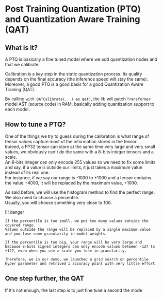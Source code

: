 # Post Training Quantization (PTQ) and Quantization Aware Training (QAT)

## What is it?

A PTQ is basically a fine tuned model where we add quantization nodes and that we calibrate.

Calibration is a key step in the static quantization process. Its quality depends on the final accuracy (the inference speed will stay the same).  
Moreover, a good PTQ is a good basis for a good Quantization Aware Training (QAT).

By calling `with QATCalibrate(...) as qat:`, the lib will patch `Transformer` model AST (source code) in RAM, basically adding quantization support to each model.

## How to tune a PTQ?

One of the things we try to guess during the calibration is what range of tensor values capture most of the information stored in the tensor.  
Indeed, a FP32 tensor can store at the same time very large and very small values, we obviously can't do the same with a 8-bits integer tensors and a scale.  
An 8-bits integer can only encode 255 values so we need to fix some limits and say, if a value is outside our limits, it just takes a maximum value instead of its real one.  
For instance, if we say our range is -1000 to +1000 and a tensor contains the value +4000, it will be replaced by the maximum value, +1000.

As said before, we will use the histogram method to find the perfect range. We also need to choose a percentile.  
Usually, you will choose something very close to 100.

!!! danger

    If the percentile is too small, we put too many values outside the covered range.  
    Values outside the range will be replaced by a single maximum value and you lose some granularity in model weights.
    
    If the percentile is too big, your range will be very large and because 8-bits signed integers can only encode values between -127 to +127, even when you use a scale you lose in granularity.

    Therefore, we in our demo, we launched a grid search on percentile hyper parameter and retrived 1 accuracy point with very little effort.

## One step further, the QAT

If it's not enough, the last step is to just fine tune a second the mode